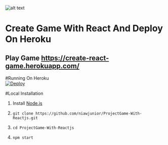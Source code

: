 ![alt text](http://i.imgur.com/yD02rdn.png)

# Create Game With React And Deploy On Heroku
## Play Game https://create-react-game.herokuapp.com/

#Running On Heroku
<br/>
[![Deploy](https://www.herokucdn.com/deploy/button.png)](https://heroku.com/deploy)

#Local Installation
1. Install <a href="https://nodejs.org" target="_blank">Node.js</a> 

3. `git clone https://github.com/niawjunior/ProjectGame-With-Reactjs.git`
4. `cd ProjectGame-With-Reactjs`
5. `npm start`
